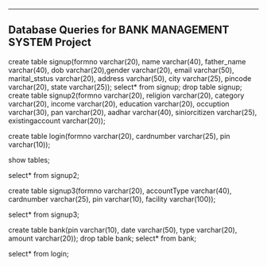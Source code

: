 ---------------------------------------------------
Database Queries for BANK MANAGEMENT SYSTEM Project
---------------------------------------------------

create table signup(formno varchar(20), name varchar(40), father_name varchar(40), dob varchar(20),gender varchar(20), email varchar(50), marital_ststus varchar(20), address varchar(50), city varchar(25), pincode varchar(20), state varchar(25));
select* from signup; 
drop table signup;
create table signup2(formno varchar(20), religion varchar(20), category varchar(20), income varchar(20), education varchar(20), occuption varchar(30), pan varchar(20), aadhar varchar(40), siniorcitizen varchar(25), existingaccount varchar(20));

create table login(formno varchar(20), cardnumber varchar(25), pin varchar(10));

show tables;

select* from signup2;

create table signup3(formno varchar(20), accountType varchar(40), cardnumber varchar(25), pin varchar(10), facility varchar(100)); 

select* from signup3;

create table bank(pin varchar(10), date varchar(50), type varchar(20), amount varchar(20));
drop table bank;
select* from bank;

select* from login;
